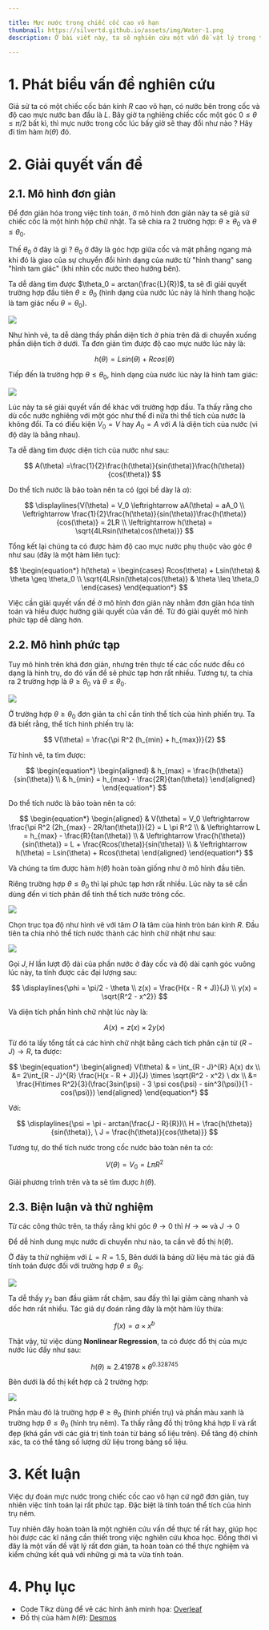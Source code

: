 ```yaml
---

title: Mực nước trong chiếc cốc cao vô hạn
thumbnail: https://silvertd.github.io/assets/img/Water-1.png
description: Ở bài viết này, ta sẽ nghiên cứu một vấn đề vật lý trong thực tế. Đó là mực nước trong một chiếc cốc cao vô hạn sẽ thay đổi phụ thuộc vào góc nghiêng giữa cốc và mặt phẳng ngang như thế nào.

---
```


# 1. Phát biểu vấn đề nghiên cứu
Giả sử ta có một chiếc cốc bán kính $R$ cao vô hạn, có nước bên trong cốc và độ cao mực nước ban đầu là $L$. Bây giờ ta nghiêng chiếc cốc một góc $0 \leq \theta \leq \pi/2$ bất kì, thì mực nước trong cốc lúc bấy giờ sẽ thay đổi như nào ? Hãy đi tìm hàm $h(\theta)$ đó.

# 2. Giải quyết vấn đề
## 2.1. Mô hình đơn giản
Để đơn giản hóa trong việc tính toán, ở mô hình đơn giản này ta sẽ giả sử chiếc cốc là một hình hộp chữ nhật. Ta sẽ chia ra 2 trường hợp: $\theta \geq \theta_0$ và $\theta \leq \theta_0$.

Thế $\theta_0$ ở đây là gì ? $\theta_0$ ở đây là góc hợp giữa cốc và mặt phẳng ngang mà khi đó là giao của sự chuyển đổi hình dạng của nước từ "hình thang" sang "hình tam giác" (khi nhìn cốc nước theo hướng bên).

Ta dễ dàng tìm được $\theta_0 = arctan(\frac{L}{R})$, ta sẽ đi giải quyết trường hợp đầu tiên $\theta \geq \theta_0$ (hình dạng của nước lúc này là hình thang hoặc là tam giác nếu $\theta = \theta_0$).

![](https://silvertd.github.io/assets/img/Water-1.png)

Như hình vẽ, ta dễ dàng thấy phần diện tích ở phía trên đã di chuyển xuống phần diện tích ở dưới. Ta đơn giản tìm được độ cao mực nước lúc này là:

$$
h(\theta) = Lsin(\theta) + Rcos(\theta)
$$

Tiếp đến là trường hợp $\theta \leq \theta_0$, hình dạng của nước lúc này là hình tam giác:

![](https://silvertd.github.io/assets/img/Water-2.png)

Lúc này ta sẽ giải quyết vấn đề khác với trường hợp đầu. Ta thấy rằng cho dù cốc nước nghiêng với một góc như thế đi nữa thì thể tích của nước là không đổi. Ta có điều kiện $V_0 = V$ hay $A_0 = A$ với $A$ là diện tích của nước (vì độ dày là bằng nhau).

Ta dễ dàng tìm được diện tích của nước như sau:

$$
A(\theta) =\frac{1}{2}\frac{h(\theta)}{sin(\theta)}\frac{h(\theta)}{cos(\theta)}
$$

Do thể tích nước là bảo toàn nên ta có (gọi bề dày là $a$):

$$
\displaylines{V(\theta) = V_0 \leftrightarrow aA(\theta) = aA_0 \\
\leftrightarrow \frac{1}{2}\frac{h(\theta)}{sin(\theta)}\frac{h(\theta)}{cos(\theta)} = 2LR \\
\leftrightarrow h(\theta) = \sqrt{4LRsin(\theta)cos(\theta)}}
$$

Tổng kết lại chúng ta có được hàm độ cao mực nước phụ thuộc vào góc $\theta$ như sau (đây là một hàm liên tục):

$$
\begin{equation*}
h(\theta) = 
\begin{cases}
    Rcos(\theta) + Lsin(\theta) & \theta \geq \theta_0 \\
    \sqrt{4LRsin(\theta)cos(\theta)} & \theta \leq \theta_0
\end{cases}
\end{equation*}
$$

Việc cần giải quyết vấn đề ở mô hình đơn giản này nhằm đơn giản hóa tính toán và hiểu được hướng giải quyết của vấn đề. Từ đó giải quyết mô hình phức tạp dễ dàng hơn.

## 2.2. Mô hình phức tạp
Tuy mô hình trên khá đơn giản, nhưng trên thực tế các cốc nước đều có dạng là hình trụ, do đó vấn đề sẽ phức tạp hơn rất nhiều. Tương tự, ta chia ra 2 trường hợp là $\theta \geq \theta_0$ và $\theta \leq \theta_0$.

![](https://silvertd.github.io/assets/img/Water-6.png)

Ở trường hợp $\theta \geq \theta_0$ đơn giản ta chỉ cần tính thể tích của hình phiến trụ. Ta đã biết rằng, thể tích hình phiến trụ là:

$$
V(\theta) = \frac{\pi R^2 (h_{min} + h_{max})}{2}
$$

Từ hình vẽ, ta tìm được:

$$
\begin{equation*}
\begin{aligned}
& h_{max} = \frac{h(\theta)}{sin(\theta)} \\
& h_{min} = h_{max} - \frac{2R}{tan(\theta)}
\end{aligned}
\end{equation*}
$$

Do thể tích nước là bảo toàn nên ta có:

$$
\begin{equation*}
\begin{aligned}
& V(\theta) = V_0 \leftrightarrow \frac{\pi R^2 (2h_{max} - 2R/tan(\theta))}{2} = L \pi R^2 \\
& \leftrightarrow L = h_{max} - \frac{R}{tan(\theta)} \\
& \leftrightarrow \frac{h(\theta)}{sin(\theta)} = L + \frac{Rcos(\theta)}{sin(\theta)} \\
& \leftrightarrow h(\theta) = Lsin(\theta) + Rcos(\theta)
\end{aligned}
\end{equation*}
$$

Và chúng ta tìm được hàm $h(\theta)$ hoàn toàn giống như ở mô hình đầu tiên.

Riêng trường hợp $\theta \leq \theta_0$ thì lại phức tạp hơn rất nhiều. Lúc này ta sẽ cần dùng đến vi tích phân để tính thể tích nước trông cốc.

![](https://silvertd.github.io/assets/img/Water-7.png)

Chọn trục tọa độ như hình vẽ với tâm $O$ là tâm của hình tròn bán kính $R$. Đầu tiên ta chia nhỏ thể tích nước thành các hình chữ nhật như sau:

![](https://silvertd.github.io/assets/img/Water-3.png)

Gọi $J, H$ lần lượt độ dài của phần nước ở đáy cốc và độ dài cạnh góc vuông lúc này, ta tính được các đại lượng sau:

$$
\displaylines{\phi = \pi/2 - \theta \\
z(x) = \frac{H(x - R + J)}{J} \\
y(x) = \sqrt{R^2 - x^2}}
$$

Và diện tích phần hình chữ nhật lúc này là:

$$
A(x) = z(x) \times 2y(x)
$$

Từ đó ta lấy tổng tất cả các hình chữ nhật bằng cách tích phân cận từ $(R - J) \rightarrow R$, ta được:

$$
\begin{equation*}
\begin{aligned}
    V(\theta) & = \int_{R - J}^{R} A(x) dx \\
    &= 2\int_{R - J}^{R} \frac{H(x - R + J)}{J} \times \sqrt{R^2 - x^2} \ dx \\
    &= \frac{H\times R^2}{3}(\frac{3sin(\psi) - 3 \psi cos(\psi) - sin^3(\psi)}{1 - cos(\psi)})
\end{aligned}
\end{equation*}
$$

Với:

$$
\displaylines{\psi = \pi - arctan(\frac{J - R}{R})\\
H = \frac{h(\theta)}{sin(\theta)}, \ J = \frac{h(\theta)}{cos(\theta)}}
$$

Tương tự, do thể tích nước trong cốc nước bảo toàn nên ta có:

$$
V(\theta) = V_0 = L\pi R^2
$$

Giải phương trình trên và ta sẽ tìm được $h(\theta)$.

## 2.3. Biện luận và thử nghiệm
Từ các công thức trên, ta thấy rằng khi góc $\theta \rightarrow 0$ thì $H \rightarrow \infty$ và $J \rightarrow 0$

Để dễ hình dung mực nước di chuyển như nào, ta cần vẽ đồ thị $h(\theta)$.

Ở đây ta thử nghiệm với $L = R = 1.5$, Bên dưới là bảng dữ liệu mà tác giả đã tính toán được đối với trường hợp $\theta \leq \theta_0$:

![](https://silvertd.github.io/assets/img/Water-5.png)

Ta dễ thấy $y_2$ ban đầu giảm rất chậm, sau đấy thì lại giảm càng nhanh và dốc hơn rất nhiều. Tác giả dự đoán rằng đây là một hàm lũy thừa:

$$
f(x) = a \times x^b
$$

Thật vậy, từ việc dùng <b>Nonlinear Regression</b>, ta có được đồ thị của mực nước lúc đấy như sau:

$$
h(\theta) \approx 2.41978 \times \theta^{0.328745}
$$

Bên dưới là đồ thị kết hợp cả 2 trường hợp:

![](https://silvertd.github.io/assets/img/Water-4.png)

Phần màu đỏ là trường hợp $\theta \geq \theta_0$ (hình phiến trụ) và phần màu xanh là trường hợp $\theta \leq \theta_0$ (hình trụ nêm). Ta thấy rằng đồ thị trông khá hợp lí và rất đẹp (khá gần với các giá trị tính toán từ bảng số liệu trên). Để tăng độ chính xác, ta có thể tăng số lượng dữ liệu trong bảng số liệu. 

# 3. Kết luận
Việc dự đoán mực nước trong chiếc cốc cao vô hạn cứ ngỡ đơn giản, tuy nhiên việc tính toán lại rất phức tạp. Đặc biệt là tính toán thể tích của hình trụ nêm.

Tuy nhiên đây hoàn toàn là một nghiên cứu vấn đề thực tế rất hay, giúp học hỏi được các kĩ năng cần thiết trong việc nghiên cứu khoa học. Đồng thời vì đây là một vấn đề vật lý rất đơn giản, ta hoàn toàn có thể thực nghiệm và kiểm chứng kết quả với những gì mà ta vừa tính toán.

# 4. Phụ lục
- Code Tikz dùng để vẽ các hình ảnh minh họa: [Overleaf](https://www.overleaf.com/read/zbkmhxwnnzkz#56e3b5)
- Đồ thị của hàm $h(\theta)$: [Desmos](https://www.desmos.com/calculator/wi2givlwd3)
